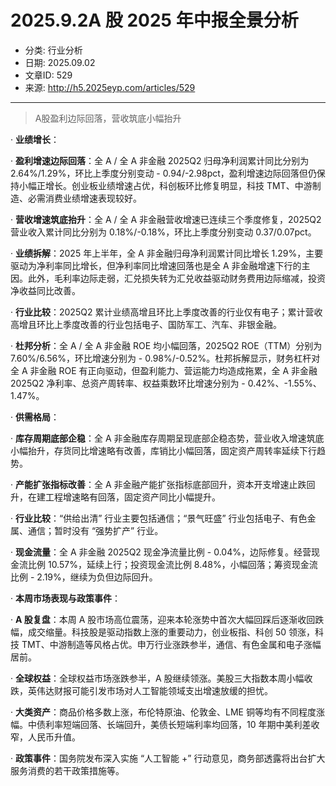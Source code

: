 # 2025.9.2A 股 2025 年中报全景分析

- 分类: 行业分析
- 日期: 2025.09.02
- 文章ID: 529
- 来源: http://h5.2025eyp.com/articles/529

---

> A股盈利边际回落，营收筑底小幅抬升

· **业绩增长**：

· **盈利增速边际回落**：全 A / 全 A 非金融 2025Q2 归母净利润累计同比分别为 2.64%/1.29%，环比上季度分别变动 - 0.94/-2.98pct，盈利增速边际回落但仍保持小幅正增长。创业板业绩增速占优，科创板环比修复明显，科技 TMT、中游制造、必需消费业绩增速表现较好。

· **营收增速筑底抬升**：全 A / 全 A 非金融营收增速已连续三个季度修复，2025Q2 营业收入累计同比分别为 0.18%/-0.18%，环比上季度分别变动 0.37/0.07pct。

· **业绩拆解**：2025 年上半年，全 A 非金融归母净利润累计同比增长 1.29%，主要驱动为净利率同比增长，但净利率同比增速回落也是全 A 非金融增速下行的主因。此外，毛利率边际走弱，汇兑损失转为汇兑收益驱动财务费用边际缩减，投资净收益同比改善。

· **行业比较**：2025Q2 累计业绩高增且环比上季度改善的行业仅有电子；累计营收高增且环比上季度改善的行业包括电子、国防军工、汽车、非银金融。

· **杜邦分析**：全 A / 全 A 非金融 ROE 均小幅回落，2025Q2 ROE（TTM）分别为 7.60%/6.56%，环比增速分别为 - 0.98%/-0.52%。杜邦拆解显示，财务杠杆对全 A 非金融 ROE 有正向驱动，但盈利能力、营运能力均造成拖累，全 A 非金融 2025Q2 净利率、总资产周转率、权益乘数环比增速分别为 - 0.42%、-1.55%、1.47%。

· **供需格局**：

· **库存周期底部企稳**：全 A 非金融库存周期呈现底部企稳态势，营业收入增速筑底小幅抬升，存货同比增速略有改善，库销比小幅回落，固定资产周转率延续下行趋势。

· **产能扩张指标改善**：全 A 非金融产能扩张指标底部回升，资本开支增速止跌回升，在建工程增速略有回落，固定资产同比小幅提升。

· **行业比较**：“供给出清” 行业主要包括通信；“景气旺盛” 行业包括电子、有色金属、通信；暂时没有 “强势扩产” 行业。

· **现金流量**：全 A 非金融 2025Q2 现金净流量比例 - 0.04%，边际修复。经营现金流比例 10.57%，延续上行；投资现金流比例 8.48%，小幅回落；筹资现金流比例 - 2.19%，继续为负但边际回升。

· **本周市场表现与政策事件**：

· **A 股复盘**：本周 A 股市场高位震荡，迎来本轮涨势中首次大幅回踩后逐渐收回跌幅，成交缩量。科技股是驱动指数上涨的重要动力，创业板指、科创 50 领涨，科技 TMT、中游制造等风格占优。申万行业涨跌参半，通信、有色金属和电子涨幅居前。

· **全球权益**：全球权益市场涨跌参半，A 股继续领涨。美股三大指数本周小幅收跌，英伟达财报可能引发市场对人工智能领域支出增速放缓的担忧。

· **大类资产**：商品价格多数上涨，布伦特原油、伦敦金、LME 铜等均有不同程度涨幅。中债利率短端回落、长端回升，美债长短端利率均回落，10 年期中美利差收窄，人民币升值。

· **政策事件**：国务院发布深入实施 “人工智能 +” 行动意见，商务部透露将出台扩大服务消费的若干政策措施等。

